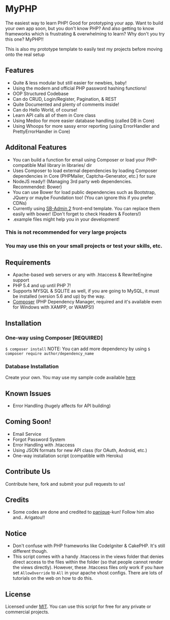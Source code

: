 # MyPHP
The easiest way to learn PHP! Good for prototyping your app.
Want to build your own app soon, but you don't know PHP? And also getting to know frameworks which is frustrating & overwhelming to learn?
Why don't you try this one? MyPHP!!

This is also my prototype template to easily test my projects before moving onto the real setup

## Features
* Quite & less modular but still easier for newbies, baby!
* Using the modern and official PHP password hashing functions!
* OOP Structured Codebase
* Can do CRUD, Login/Register, Pagination, & REST
* Quite Documented and plenty of comments inside!
* Can do Hello World, of course!
* Learn API calls all of them in Core class
* Using Medoo for more easier database handling (called DB in Core)
* Using Whoops for more sassy error reporting (using ErrorHandler and PrettyErrorHandler in Core)

## Additonal Features
* You can build a function for email using Composer or load your PHP-compatible Mail library in libraries/ dir
* Uses Composer to load external dependencies by loading Composer dependencies in Core (PHPMailer, Captcha-Generator, etc.) for sure
* NodeJS ready!! (Managing 3rd party web dependencies. Recommended: Bower)
* You can use Bower for load public dependencies such as Bootstrap, JQuery or maybe Foundation too! (You can ignore this if you prefer CDNs)
* Currently using [SB-Admin 2](http://startbootstrap.com/template-overviews/sb-admin-2/) front-end template. You can replace them easily with bower! (Don't forget to check Headers & Footers!)
* .example files might help you in your development!

### This is not recommended for very large projects
### You may use this on your small projects or test your skills, etc.

## Requirements
* Apache-based web servers or any with .htaccess & RewriteEngine support
* PHP 5.4 and up until PHP 7!
* Supports MYSQL & SQLITE as well, if you are going to MySQL, it must be installed (version 5.6 and up) by the way.
* [Composer](https://getcomposer.org) (PHP Dependency Manager, required and it's available even for Windows with XAMPP, or WAMPS!)

## Installation
### One-way using Composer [REQUIRED]
`$ composer install`
NOTE: You can add more dependency by using `$ composer require author/dependency_name`
### Database Installation
Create your own. You may use my sample code available [here](https://gist.github.com/jccultima123/5e10a6d9e549778eff40adb5a3556e4a)

## Known Issues
* Error Handling (hugely affects for API building)

## Coming Soon!
* Email Service
* Forgot Password System
* Error Handling with .htaccess
* Using JSON formats for new API class (for OAuth, Android, etc.)
* One-way installation script (compatible with Heroku)

## Contribute Us
Contribute here, fork and submit your pull requests to us!

## Credits
* Some codes are done and credited to [panique](https://github.com/panique)-kun! Follow him also and.. Arigatou!!

## Notice
* Don't confuse with PHP frameworks like CodeIgniter & CakePHP. It's still different though.
* This script comes with a handy .htaccess in the views folder that denies direct access to the files within the folder (so that people cannot render the views directly). However, these .htaccess files only work if you have set
`AllowOverride` to `All` in your apache vhost configs. There are lots of tutorials on the web on how to do this.

## License
Licensed under [MIT](http://www.opensource.org/licenses/mit-license.php). You can use this script for free for any
private or commercial projects.

